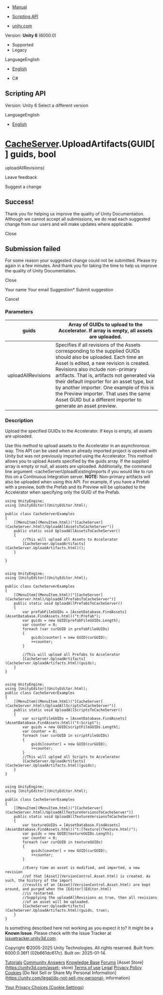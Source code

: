[ ]()

  * [Manual](../Manual/index.html)
  * [Scripting API](../ScriptReference/index.html)

  * [unity.com](https://unity.com/)

Version: **Unity 6** (6000.0)

  * Supported
  * Legacy

LanguageEnglish

  * [English]()

  * C#

[ ](https://docs.unity3d.com)

## Scripting API

Version: Unity 6 Select a different version

LanguageEnglish

  * [English]()

#  [CacheServer](CacheServer.html).UploadArtifacts(GUID[] guids, bool
uploadAllRevisions)

Leave feedback

Suggest a change

## Success!

Thank you for helping us improve the quality of Unity Documentation. Although
we cannot accept all submissions, we do read each suggested change from our
users and will make updates where applicable.

Close

## Submission failed

For some reason your suggested change could not be submitted. Please <a>try
again</a> in a few minutes. And thank you for taking the time to help us
improve the quality of Unity Documentation.

Close

Your name Your email Suggestion* Submit suggestion

Cancel

[ ]()

### Parameters

guids | Array of GUIDs to upload to the Accelerator. If array is empty, all assets are uploaded.  
---|---  
uploadAllRevisions | Specifies if all revisions of the Assets corresponding to the supplied GUIDs should also be uploaded. Each time an Asset is edited, a new revision is created. Revisions also include non-primary artifacts. That is, artifacts not generated via their default importer for an asset type, but by another importer. One example of this is the Preview importer. That uses the same Asset GUID but a different importer to generate an asset preview.  
  
### Description

Upload the specified GUIDs to the Accelerator. If keys is empty, all assets
are uploaded.

Use this method to upload assets to the Accelerator in an asynchronous way.
This API can be used when an already imported project is opened with Unity but
was not previously imported using the Accelerator. This method allows you to
upload Assets specified by the guids array. If the supplied array is empty or
null, all assets are uploaded. Additionally, the command line argument
-cacheServerUploadExistingImports if you would like to run this on a
Continuous Integration server. **NOTE:** Non-primary artifacts will also be
uploaded when using this API. For example, if you have a Prefab with a
preview, both the Prefab and its Preview will be uploaded to the Accelerator
when specifying only the GUID of the Prefab.

    
    
    using UnityEngine;
    using [UnityEditor](UnityEditor.html);  
      
    public class CacheServerExamples
    {
        [[MenuItem](MenuItem.html)("[CacheServer](CacheServer.html)/UploadAllAssetsToCacheServer")]
        public static void UploadAllAssetsToCacheServer()
        {
            //This will upload all Assets to Accelerator
            [CacheServer.UploadArtifacts](CacheServer.UploadArtifacts.html)();
        }  
      
    }
    
    
    using UnityEngine;
    using [UnityEditor](UnityEditor.html);  
      
    public class CacheServerExamples
    {
        [[MenuItem](MenuItem.html)("[CacheServer](CacheServer.html)/UploadAllPrefabsToCacheServer")]
        public static void UploadAllPrefabsToCacheServer()
        {
            var prefabFileGUIDs = [AssetDatabase.FindAssets](AssetDatabase.FindAssets.html)("t:Prefab");
            var guids = new GUID[prefabFileGUIDs.Length];
            var counter = 0;
            foreach (var curGUID in prefabFileGUIDs)
            {
                guids[counter] = new GUID(curGUID);
                ++counter;
            }  
      
            //This will upload all Prefabs to Accelerator
            [CacheServer.UploadArtifacts](CacheServer.UploadArtifacts.html)(guids);
        }
    }
    
    
    using UnityEngine;
    using [UnityEditor](UnityEditor.html);
    public class CacheServerExamples
    {
        [[MenuItem](MenuItem.html)("[CacheServer](CacheServer.html)/UploadAllScriptsToCacheServer")]
        public static void UploadAllScriptsToCacheServer()
        {
            var scriptFileGUIDs = [AssetDatabase.FindAssets](AssetDatabase.FindAssets.html)("t:Script");
            var guids = new GUID[scriptFileGUIDs.Length];
            var counter = 0;
            foreach (var curGUID in scriptFileGUIDs)
            {
                guids[counter] = new GUID(curGUID);
                ++counter;
            }
            //This will upload all Scripts to Accelerator
            [CacheServer.UploadArtifacts](CacheServer.UploadArtifacts.html)(guids);
        }
    }
    
    
    using UnityEngine;
    using [UnityEditor](UnityEditor.html);  
      
    public class CacheServerExamples
    {
        [[MenuItem](MenuItem.html)("[CacheServer](CacheServer.html)/UploadAllTextureVersionsToCacheServer")]
        public static void UploadAllTextureVersionsToCacheServer()
        {
            var textureGUIDs = [AssetDatabase.FindAssets](AssetDatabase.FindAssets.html)("t:[Texture](Texture.html)");
            var guids = new GUID[textureGUIDs.Length];
            var counter = 0;
            foreach (var curGUID in textureGUIDs)
            {
                guids[counter] = new GUID(curGUID);
                ++counter;
            }  
      
            //Every time an asset is modified, and imported, a new revision
            //of that [Asset](VersionControl.Asset.html) is created. As such, the history of the import
            //results of an [Asset](VersionControl.Asset.html) are kept around, and purged when the [Editor](Editor.html) 
            //is restarted.
            //Supplying the uploadAllRevisions as true, then all revisions 
            //of an asset will be uploaded.
            [CacheServer.UploadArtifacts](CacheServer.UploadArtifacts.html)(guids, true);
        }
    }

Is something described here not working as you expect it to? It might be a
**Known Issue**. Please check with the Issue Tracker at
[issuetracker.unity3d.com](https://issuetracker.unity3d.com).

Copyright ©2005-2025 Unity Technologies. All rights reserved. Built from:
6000.0.36f1 (02b661dc617c). Built on: 2025-01-14.

[Tutorials](https://unity3d.com/learn) [Community
Answers](https://answers.unity3d.com) [Knowledge
Base](https://support.unity3d.com/hc/en-us)
[Forums](https://forum.unity3d.com) [Asset Store](https://unity3d.com/asset-
store) [Terms of use](https://docs.unity3d.com/Manual/TermsOfUse.html)
[Legal](https://unity.com/legal) [Privacy
Policy](https://unity.com/legal/privacy-policy)
[Cookies](https://unity.com/legal/cookie-policy) [Do Not Sell or Share My
Personal Information](https://unity.com/legal/do-not-sell-my-personal-
information)

[Your Privacy Choices (Cookie Settings)](javascript:void\(0\);)

